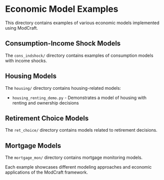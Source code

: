 # Economic Model Examples

This directory contains examples of various economic models implemented using ModCraft.

## Consumption-Income Shock Models

The `cons_indshock/` directory contains examples of consumption models with income shocks.

## Housing Models

The `housing/` directory contains housing-related models:

- `housing_renting_demo.py` - Demonstrates a model of housing with renting and ownership decisions

## Retirement Choice Models

The `ret_choice/` directory contains models related to retirement decisions.

## Mortgage Models

The `mortgage_mon/` directory contains mortgage monitoring models.

Each example showcases different modeling approaches and economic applications of the ModCraft framework. 